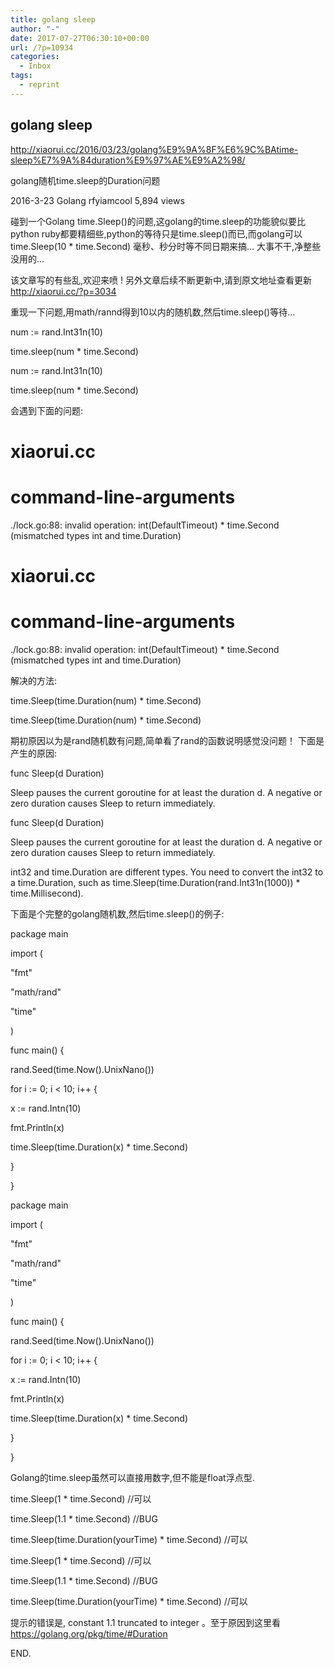 ```yaml
---
title: golang sleep
author: "-"
date: 2017-07-27T06:30:10+00:00
url: /?p=10934
categories:
  - Inbox
tags:
  - reprint
---
```

## golang sleep

<http://xiaorui.cc/2016/03/23/golang%E9%9A%8F%E6%9C%BAtime-sleep%E7%9A%84duration%E9%97%AE%E9%A2%98/>

golang随机time.sleep的Duration问题

2016-3-23 Golang rfyiamcool 5,894 views
  
碰到一个Golang time.Sleep()的问题,这golang的time.sleep的功能貌似要比python ruby都要精细些,python的等待只是time.sleep()而已,而golang可以time.Sleep(10 * time.Second) 毫秒、秒分时等不同日期来搞… 大事不干,净整些没用的…

该文章写的有些乱,欢迎来喷 ! 另外文章后续不断更新中,请到原文地址查看更新<http://xiaorui.cc/?p=3034>

重现一下问题,用math/rannd得到10以内的随机数,然后time.sleep()等待…

num := rand.Int31n(10)
  
time.sleep(num * time.Second)
  
num := rand.Int31n(10)
  
time.sleep(num * time.Second)
  
会遇到下面的问题:

# xiaorui.cc

# command-line-arguments

./lock.go:88: invalid operation: int(DefaultTimeout) * time.Second (mismatched types int and time.Duration)
  
# xiaorui.cc

# command-line-arguments

./lock.go:88: invalid operation: int(DefaultTimeout) * time.Second (mismatched types int and time.Duration)

解决的方法:

time.Sleep(time.Duration(num) * time.Second)
  
time.Sleep(time.Duration(num) * time.Second)
  
期初原因以为是rand随机数有问题,简单看了rand的函数说明感觉没问题！ 下面是产生的原因:

func Sleep(d Duration)

Sleep pauses the current goroutine for at least the duration d. A negative or zero duration causes Sleep to return immediately.
  
func Sleep(d Duration)

Sleep pauses the current goroutine for at least the duration d. A negative or zero duration causes Sleep to return immediately.
  
int32 and time.Duration are different types. You need to convert the int32 to a time.Duration, such as time.Sleep(time.Duration(rand.Int31n(1000)) * time.Millisecond).

下面是个完整的golang随机数,然后time.sleep()的例子:

package main

import (

"fmt"

"math/rand"

"time"
  
)

func main() {

rand.Seed(time.Now().UnixNano())

for i := 0; i < 10; i++ {

x := rand.Intn(10)

fmt.Println(x)

time.Sleep(time.Duration(x) * time.Second)

}
  
}
  
package main

import (

"fmt"

"math/rand"

"time"
  
)

func main() {

rand.Seed(time.Now().UnixNano())

for i := 0; i < 10; i++ {

x := rand.Intn(10)

fmt.Println(x)

time.Sleep(time.Duration(x) * time.Second)

}
  
}
  
Golang的time.sleep虽然可以直接用数字,但不能是float浮点型.

time.Sleep(1 * time.Second) //可以
  
time.Sleep(1.1 * time.Second) //BUG
  
time.Sleep(time.Duration(yourTime) * time.Second) //可以
  
time.Sleep(1 * time.Second) //可以
  
time.Sleep(1.1 * time.Second) //BUG
  
time.Sleep(time.Duration(yourTime) * time.Second) //可以
  
提示的错误是, constant 1.1 truncated to integer 。至于原因到这里看 <https://golang.org/pkg/time/#Duration>

END.
